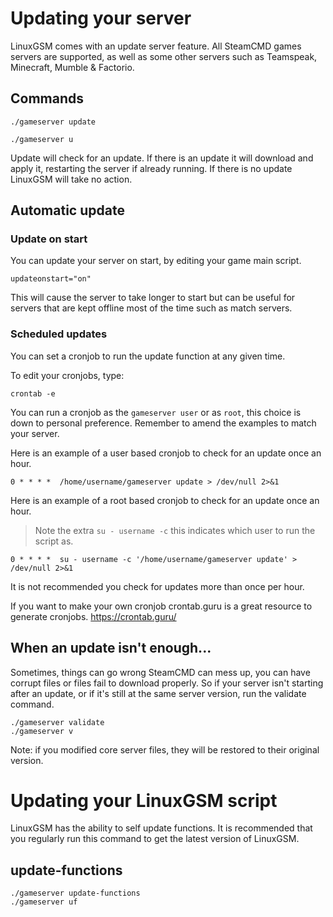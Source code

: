 # Updating your server

LinuxGSM comes with an update server feature. All SteamCMD games servers are supported, as well as some other servers such as Teamspeak, Minecraft, Mumble & Factorio.

## Commands

`./gameserver update`

`./gameserver u`

Update will check for an update. If there is an update it will download and apply it, restarting the server if already running. If there is no update LinuxGSM will take no action.

## Automatic update

### Update on start

You can update your server on start, by editing your game main script.

`updateonstart="on"`

This will cause the server to take longer to start but can be useful for servers that are kept offline most of the time such as match servers.

### Scheduled updates

You can set a cronjob to run the update function at any given time.

To edit your cronjobs, type: 

`crontab -e`

You can run a cronjob as the `gameserver user` or as `root`, this choice is down to personal preference. 
Remember to amend the examples to match your server.

Here is an example of a user based cronjob to check for an update once an hour. 

`0 * * * *  /home/username/gameserver update > /dev/null 2>&1`

Here is an example of a root based cronjob to check for an update once an hour. 
> Note the extra `su - username -c` this indicates which user to run the script as. 

`0 * * * *  su - username -c '/home/username/gameserver update' > /dev/null 2>&1`

It is not recommended you check for updates more than once per hour.

If you want to make your own cronjob crontab.guru is a great resource to generate cronjobs.
https://crontab.guru/

## When an update isn't enough...

Sometimes, things can go wrong SteamCMD can mess up, you can have corrupt files or files fail to download properly.
So if your server isn't starting after an update, or if it's still at the same server version, run the validate command.

`./gameserver validate`  
`./gameserver v`

Note: if you modified core server files, they will be restored to their original version.

# Updating your LinuxGSM script
LinuxGSM has the ability to self update functions. It is recommended that you regularly run this command to get the latest version of LinuxGSM.

## update-functions

`./gameserver update-functions`  
`./gameserver uf`